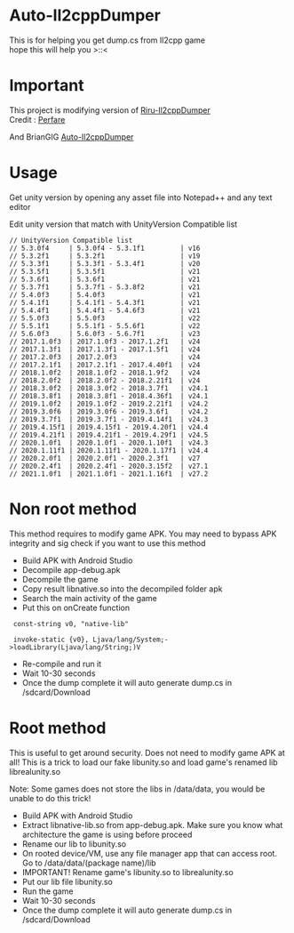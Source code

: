 # Auto-Il2cppDumper
This is for helping you get dump.cs from Il2cpp game <br />
hope this will help you >::<

# Important
This project is modifying version of [Riru-Il2cppDumper](https://github.com/Perfare/Riru-Il2CppDumper) <br />
Credit : [Perfare](https://github.com/Perfare)<br />

And BrianGIG [Auto-Il2cppDumper](https://github.com/BryanGIG/Auto-Il2cppDumper)

# Usage
Get unity version by opening any asset file into Notepad++ and any text editor

Edit unity version that match with UnityVersion Compatible list

```
// UnityVersion Compatible list
// 5.3.0f4     | 5.3.0f4 - 5.3.1f1         | v16
// 5.3.2f1     | 5.3.2f1                   | v19
// 5.3.3f1     | 5.3.3f1 - 5.3.4f1         | v20
// 5.3.5f1     | 5.3.5f1                   | v21
// 5.3.6f1     | 5.3.6f1                   | v21
// 5.3.7f1     | 5.3.7f1 - 5.3.8f2         | v21
// 5.4.0f3     | 5.4.0f3                   | v21
// 5.4.1f1     | 5.4.1f1 - 5.4.3f1         | v21
// 5.4.4f1     | 5.4.4f1 - 5.4.6f3         | v21
// 5.5.0f3     | 5.5.0f3                   | v22
// 5.5.1f1     | 5.5.1f1 - 5.5.6f1         | v22
// 5.6.0f3     | 5.6.0f3 - 5.6.7f1         | v23
// 2017.1.0f3  | 2017.1.0f3 - 2017.1.2f1   | v24
// 2017.1.3f1  | 2017.1.3f1 - 2017.1.5f1   | v24
// 2017.2.0f3  | 2017.2.0f3                | v24
// 2017.2.1f1  | 2017.2.1f1 - 2017.4.40f1  | v24
// 2018.1.0f2  | 2018.1.0f2 - 2018.1.9f2   | v24
// 2018.2.0f2  | 2018.2.0f2 - 2018.2.21f1  | v24
// 2018.3.0f2  | 2018.3.0f2 - 2018.3.7f1   | v24.1
// 2018.3.8f1  | 2018.3.8f1 - 2018.4.36f1  | v24.1
// 2019.1.0f2  | 2019.1.0f2 - 2019.2.21f1  | v24.2
// 2019.3.0f6  | 2019.3.0f6 - 2019.3.6f1   | v24.2
// 2019.3.7f1  | 2019.3.7f1 - 2019.4.14f1  | v24.3
// 2019.4.15f1 | 2019.4.15f1 - 2019.4.20f1 | v24.4
// 2019.4.21f1 | 2019.4.21f1 - 2019.4.29f1 | v24.5
// 2020.1.0f1  | 2020.1.0f1 - 2020.1.10f1  | v24.3
// 2020.1.11f1 | 2020.1.11f1 - 2020.1.17f1 | v24.4
// 2020.2.0f1  | 2020.2.0f1 - 2020.2.3f1   | v27
// 2020.2.4f1  | 2020.2.4f1 - 2020.3.15f2  | v27.1
// 2021.1.0f1  | 2021.1.0f1 - 2021.1.16f1  | v27.2
```

# Non root method
This method requires to modify game APK. You may need to bypass APK integrity and sig check if you want to use this method

- Build APK with Android Studio
- Decompile app-debug.apk
- Decompile the game 
- Copy result libnative.so into the decompiled folder apk
- Search the main activity of the game
- Put this on onCreate function
```smali
 const-string v0, "native-lib"
 
 invoke-static {v0}, Ljava/lang/System;->loadLibrary(Ljava/lang/String;)V
```

- Re-compile and run it
- Wait 10-30 seconds 
- Once the dump complete it will auto generate dump.cs in /sdcard/Download

# Root method
This is useful to get around security. Does not need to modify game APK at all! This is a trick to load our fake libunity.so and load game's renamed lib librealunity.so

Note: Some games does not store the libs in /data/data, you would be unable to do this trick!

- Build APK with Android Studio
- Extract libnative-lib.so from app-debug.apk. Make sure you know what architecture the game is using before proceed
- Rename our lib to libunity.so
- On rooted device/VM, use any file manager app that can access root. Go to /data/data/(package name)/lib
- IMPORTANT! Rename game's libunity.so to librealunity.so
- Put our lib file libunity.so
- Run the game
- Wait 10-30 seconds
- Once the dump complete it will auto generate dump.cs in /sdcard/Download